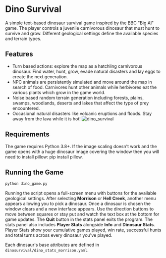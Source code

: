 # Dino Survival

A simple text-based dinosaur survival game inspired by the BBC "Big Al" game. The player controls a juvenile carnivorous dinosaur that must hunt to survive and grow. Different geological settings define the available species and terrain types.

## Features

- Turn based actions: explore the map as a hatchling carnivorous dinosaur. Find water, hunt, grow, evade natural disasters and lay eggs to create the next generation.
- NPC animals are persistently simulated and move around the map in search of food. Carnivores hunt other animals while herbivores eat the various plants which grow in the game world.
- Noise based random terrain generation including forests, plains, swamps, woodlands, deserts and lakes that affect the type of prey encountered.
- Occasional natural disasters like volcanic eruptions and floods. Stay away from the lava while it is hot!
![dino_survival](https://github.com/user-attachments/assets/e18ef895-6505-4440-9653-15dc9b8826be)

## Requirements

The game requires Python 3.8+. If the image scaling doesn't work and the game opens with a huge dinosaur image covering the window then you will need to install pillow: pip install pillow.

## Running the Game

```bash
python dino_game.py
```

Running the script opens a full-screen menu with buttons for the available
geological settings. After selecting **Morrison** or **Hell Creek**, another
menu appears allowing you to pick a dinosaur. Once a dinosaur is chosen the
window clears and a new interface appears. Use the direction buttons to move
between squares or stay put and watch the text box at the bottom for game
updates. The **Quit** button in the stats panel exits the program.
The stats panel also includes **Player Stats** alongside **Info** and
**Dinosaur Stats**. Player Stats show your cumulative games played, win rate,
successful hunts and total turns across every dinosaur you've played.

Each dinosaur's base attributes are defined in `dinosurvival/dino_stats_morrison.yaml`.

